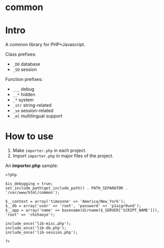 common
======

# Intro

A common library for PHP+Javascript.

Class prefixes:
- `_DO` database
- `_SO` session

Function prefixes:
- `___`		debug
- `__*`		hidden
- `_*`		system
- `_str`	string-related
- `_se`		session-related
- `_ml`		multilingual support

# How to use

1. Make `importer.php` in each project.
2. Import `importer.php` in major files of the project.

An __importer.php__ sample:

	<?php

	$is_debugging = true;
	set_include_path(get_include_path() . PATH_SEPARATOR . '/var/www/html/common');

	$__context = array('timezone' => 'America/New_York');
	$__db = array('user' => 'root', 'password' => 'p1aigr0und');
	$__app = array('name' => basename(dirname($_SERVER['SCRIPT_NAME'])), 'root' => 'chihaoyo');

	include_once('lib-misc.php');
	include_once('lib-db.php');
	include_once('lib-session.php');

	?>